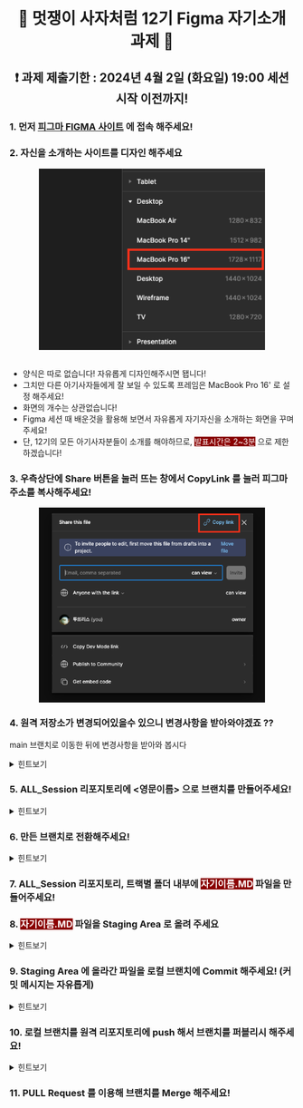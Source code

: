 <div align="center">

# 🦁 멋쟁이 사자처럼 12기 Figma 자기소개 과제 🦁

## ❗️ 과제 제출기한 : 2024년 4월 2일 (화요일) 19:00 세션 시작 이전까지!

</div>

### 1. 먼저 [피그마 FIGMA 사이트](https://figma.com) 에 접속 해주세요!

### 2. 자신을 소개하는 사이트를 디자인 해주세요

<img src="./img/figma_frame.png" width="400px" style="display:block; margin:0px auto;"/>

<br/>

-   양식은 따로 없습니다! 자유롭게 디자인해주시면 됍니다!
-   그치만 다른 아기사자들에게 잘 보일 수 있도록 프레임은 MacBook Pro 16' 로 설정 해주세요!
-   화면의 개수는 상관없습니다!
-   Figma 세션 때 배운것을 활용해 보면서 자유롭게 자기자신을 소개하는 화면을 꾸며주세요!
-   단, 12기의 모든 아기사자분들이 소개를 해야하므로, <span style="background-color: darkred; color:white;">발표시간은 2~3분</span> 으로 제한하겠습니다!

### 3. 우측상단에 Share 버튼을 눌러 뜨는 창에서 CopyLink 를 눌러 피그마 주소를 복사해주세요!

<img src="./img/figma_share.png" width="400px" style="display:block; margin:0px auto;"/>

### 4. 원격 저장소가 변경되어있을수 있으니 변경사항을 받아와야겠죠 ??

main 브랜치로 이동한 뒤에 변경사항을 받아와 봅시다

<details>
    <summary>힌트보기</summary>

    git checkout main
    git pull

</details>

### 5. ALL_Session 리포지토리에 <영문이름> 으로 브랜치를 만들어주세요!

<details>
    <summary>힌트보기</summary>
    나약하군요.... 더 강해져서 돌아와라 🦁

    git branch <브랜치 이름>

</details>

### 6. 만든 브랜치로 전환해주세요!

<details>
    <summary>힌트보기</summary>
    어허... 떽..!!!
    
    git checkout <브랜치 이름>
</details>

### 7. ALL_Session 리포지토리, 트랙별 폴더 내부에 <span style="background-color: darkred; color:white;">자기이름.MD</span> 파일을 만들어주세요!

### 8. <span style="background-color: darkred; color:white;">자기이름.MD</span> 파일을 Staging Area 로 올려 주세요

<details>
    <summary>힌트보기</summary>
    에엥?? 이걸 몰라 ?
    
    git add 김대건.md (또는) git add .

</details>

### 9. Staging Area 에 올라간 파일을 로컬 브랜치에 Commit 해주세요! (커밋 메시지는 자유롭게)

<details>
    <summary>힌트보기</summary>
    ... 대표는 아기사자에게 실망했다
    
    git commit -m "COMMIT MESSAGE"

</details>

### 10. 로컬 브랜치를 원격 리포지토리에 push 해서 브랜치를 퍼블리시 해주세요!

<details>
    <summary>힌트보기</summary>
    이번 한번만입니다
    
    git push --set-upstream origin <아까만들었던 브랜치 이름>
</details>

### 11. PULL Request 를 이용해 브랜치를 Merge 해주세요!
